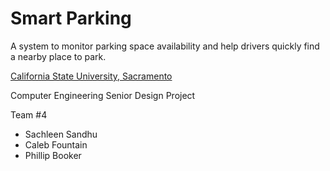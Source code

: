 Smart Parking
=============

A system to monitor parking space availability and help drivers quickly find a nearby place to park.

[California State University, Sacramento][1]

Computer Engineering Senior Design Project

Team #4

 - Sachleen Sandhu
 - Caleb Fountain
 - Phillip Booker

  [1]: http://csus.edu